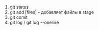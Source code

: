 1. git status
2. git add [files] - добавляет файлы в stage
3. git comit 
4. git log / git log --oneline
